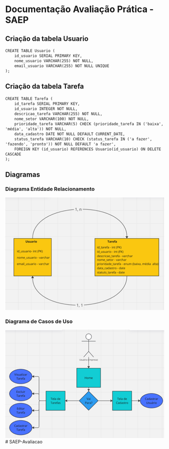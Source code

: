 # Documentação Avaliação Prática - SAEP

## Criação da tabela Usuario

```
CREATE TABLE Usuario (
    id_usuario SERIAL PRIMARY KEY,
    nome_usuario VARCHAR(255) NOT NULL,
    email_usuario VARCHAR(255) NOT NULL UNIQUE
);
```

## Criação da tabela Tarefa
```
CREATE TABLE Tarefa (
    id_tarefa SERIAL PRIMARY KEY,
    id_usuario INTEGER NOT NULL,
    descricao_tarefa VARCHAR(255) NOT NULL,
    nome_setor VARCHAR(100) NOT NULL,
    prioridade_tarefa VARCHAR(5) CHECK (prioridade_tarefa IN ('baixa', 'média', 'alta')) NOT NULL,
    data_cadastro DATE NOT NULL DEFAULT CURRENT_DATE,
    status_tarefa VARCHAR(10) CHECK (status_tarefa IN ('a fazer', 'fazendo', 'pronto')) NOT NULL DEFAULT 'a fazer',
    FOREIGN KEY (id_usuario) REFERENCES Usuario(id_usuario) ON DELETE CASCADE
);
```

## Diagramas

### Diagrama Entidade Relacionamento

<div align="center">
    <img src="./img/diagrama classe.png">
</div>

### Diagrama de Casos de Uso

<div align="center">
    <img src="./img/diagrama caso de uso.png">
</div># SAEP-Avaliacao
